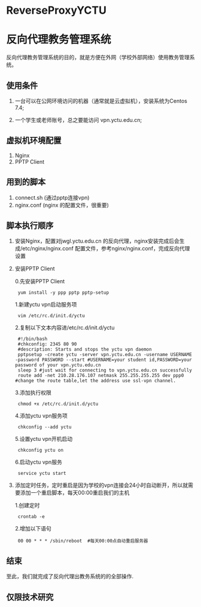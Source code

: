 # ReverseProxyYCTU
# 反向代理教务管理系统

反向代理教务管理系统的目的，就是方便在外网（学校外部网络）使用教务管理系统。

## 使用条件

1. 一台可以在公网环境访问的机器（通常就是云虚拟机），安装系统为Centos 7.4;

2. 一个学生或老师账号，总之要能访问 vpn.yctu.edu.cn;

## 虚拟机环境配置
1. Nginx
2. PPTP Client

## 用到的脚本
1. connect.sh (通过pptp连接vpn)
2. nginx.conf (nginx 的配置文件，很重要)

## 脚本执行顺序
1. 安装Nginx，配置对jwgl.yctu.edu.cn 的反向代理，nginx安装完成后会生成/etc/nginx/nginx.conf 配置文件，参考nginx/nginx.conf，完成反向代理设置

2. 安装PPTP Client

    0.先安装PPTP Client 

        yum install -y ppp pptp pptp-setup
    
    1.新建yctu vpn启动服务项

        vim /etc/rc.d/init.d/yctu
 
    2.复制以下文本内容进/etc/rc.d/init.d/yctu
 
        #!/bin/bash
        #chkconfig: 2345 80 90
        #description: Starts and stops the yctu vpn daemon
        pptpsetup -create yctu -server vpn.yctu.edu.cn -username USERNAME -password PASSWORD --start #USERNAME=your student id,PASSWORD=your password of your vpn.yctu.edu.cn
        sleep 3 #just wait for connecting to vpn.yctu.edu.cn successfully
        route add -net 210.28.176.107 netmask 255.255.255.255 dev ppp0 #change the route table,let the address use ssl-vpn channel.
    
    3.添加执行权限
    
        chmod +x /etc/rc.d/init.d/yctu
    
    4.添加yctu vpn服务项

        chkconfig --add yctu
    
    5.设置yctu vpn开机启动
    
        chkconfig yctu on
    
    6.启动yctu vpn服务
    
        service yctu start 
    

3. 添加定时任务，定时重启是因为学校的vpn连接会24小时自动断开，所以就需要添加一个重启脚本，每天00:00重启我们的主机

    1.创建定时

        crontab -e
    
    2.增加以下语句

        00 00 * * * /sbin/reboot  #每天00:00点自动重启服务器

## 结束

至此，我们就完成了反向代理出教务系统的的全部操作.

## 仅限技术研究
